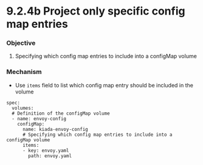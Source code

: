 # 9.2.4b Project only specific config map entries

### Objective

1. Specifying which config map entries to include into a configMap volume

### Mechanism

* Use `items` field to list which config map entry should be included in the volume

```
spec:
  volumes:
  # Definition of the configMap volume
  - name: envoy-config
    configMap:
      name: kiada-envoy-config
      # Specifying which config map entries to include into a configMap volume
      items:
      - key: envoy.yaml
        path: envoy.yaml

```